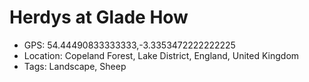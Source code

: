 # Herdys at Glade How

- GPS: 54.44490833333333,-3.3353472222222225
- Location: Copeland Forest, Lake District, England, United Kingdom
- Tags: Landscape, Sheep
